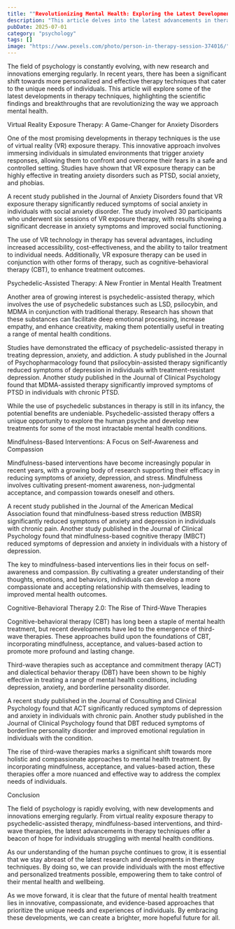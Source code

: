 ```yaml
---
title: ""Revolutionizing Mental Health: Exploring the Latest Developments in Therapy Techniques""
description: "This article delves into the latest advancements in therapy techniques, highlighting recent scientific findings and innovations that are transforming the field of mental health. From virtual reality exposure therapy to the emergence of psychedelic-assisted therapy, we explore the cutting-edge approaches that are redefining the way we approach mental wellness."
pubDate: 2025-07-01
category: "psychology"
tags: []
image: "https://www.pexels.com/photo/person-in-therapy-session-374016/"
---
```


The field of psychology is constantly evolving, with new research and innovations emerging regularly. In recent years, there has been a significant shift towards more personalized and effective therapy techniques that cater to the unique needs of individuals. This article will explore some of the latest developments in therapy techniques, highlighting the scientific findings and breakthroughs that are revolutionizing the way we approach mental health.

Virtual Reality Exposure Therapy: A Game-Changer for Anxiety Disorders

One of the most promising developments in therapy techniques is the use of virtual reality (VR) exposure therapy. This innovative approach involves immersing individuals in simulated environments that trigger anxiety responses, allowing them to confront and overcome their fears in a safe and controlled setting. Studies have shown that VR exposure therapy can be highly effective in treating anxiety disorders such as PTSD, social anxiety, and phobias.

A recent study published in the Journal of Anxiety Disorders found that VR exposure therapy significantly reduced symptoms of social anxiety in individuals with social anxiety disorder. The study involved 30 participants who underwent six sessions of VR exposure therapy, with results showing a significant decrease in anxiety symptoms and improved social functioning.

The use of VR technology in therapy has several advantages, including increased accessibility, cost-effectiveness, and the ability to tailor treatment to individual needs. Additionally, VR exposure therapy can be used in conjunction with other forms of therapy, such as cognitive-behavioral therapy (CBT), to enhance treatment outcomes.

Psychedelic-Assisted Therapy: A New Frontier in Mental Health Treatment

Another area of growing interest is psychedelic-assisted therapy, which involves the use of psychedelic substances such as LSD, psilocybin, and MDMA in conjunction with traditional therapy. Research has shown that these substances can facilitate deep emotional processing, increase empathy, and enhance creativity, making them potentially useful in treating a range of mental health conditions.

Studies have demonstrated the efficacy of psychedelic-assisted therapy in treating depression, anxiety, and addiction. A study published in the Journal of Psychopharmacology found that psilocybin-assisted therapy significantly reduced symptoms of depression in individuals with treatment-resistant depression. Another study published in the Journal of Clinical Psychology found that MDMA-assisted therapy significantly improved symptoms of PTSD in individuals with chronic PTSD.

While the use of psychedelic substances in therapy is still in its infancy, the potential benefits are undeniable. Psychedelic-assisted therapy offers a unique opportunity to explore the human psyche and develop new treatments for some of the most intractable mental health conditions.

Mindfulness-Based Interventions: A Focus on Self-Awareness and Compassion

Mindfulness-based interventions have become increasingly popular in recent years, with a growing body of research supporting their efficacy in reducing symptoms of anxiety, depression, and stress. Mindfulness involves cultivating present-moment awareness, non-judgmental acceptance, and compassion towards oneself and others.

A recent study published in the Journal of the American Medical Association found that mindfulness-based stress reduction (MBSR) significantly reduced symptoms of anxiety and depression in individuals with chronic pain. Another study published in the Journal of Clinical Psychology found that mindfulness-based cognitive therapy (MBCT) reduced symptoms of depression and anxiety in individuals with a history of depression.

The key to mindfulness-based interventions lies in their focus on self-awareness and compassion. By cultivating a greater understanding of their thoughts, emotions, and behaviors, individuals can develop a more compassionate and accepting relationship with themselves, leading to improved mental health outcomes.

Cognitive-Behavioral Therapy 2.0: The Rise of Third-Wave Therapies

Cognitive-behavioral therapy (CBT) has long been a staple of mental health treatment, but recent developments have led to the emergence of third-wave therapies. These approaches build upon the foundations of CBT, incorporating mindfulness, acceptance, and values-based action to promote more profound and lasting change.

Third-wave therapies such as acceptance and commitment therapy (ACT) and dialectical behavior therapy (DBT) have been shown to be highly effective in treating a range of mental health conditions, including depression, anxiety, and borderline personality disorder.

A recent study published in the Journal of Consulting and Clinical Psychology found that ACT significantly reduced symptoms of depression and anxiety in individuals with chronic pain. Another study published in the Journal of Clinical Psychology found that DBT reduced symptoms of borderline personality disorder and improved emotional regulation in individuals with the condition.

The rise of third-wave therapies marks a significant shift towards more holistic and compassionate approaches to mental health treatment. By incorporating mindfulness, acceptance, and values-based action, these therapies offer a more nuanced and effective way to address the complex needs of individuals.

Conclusion

The field of psychology is rapidly evolving, with new developments and innovations emerging regularly. From virtual reality exposure therapy to psychedelic-assisted therapy, mindfulness-based interventions, and third-wave therapies, the latest advancements in therapy techniques offer a beacon of hope for individuals struggling with mental health conditions.

As our understanding of the human psyche continues to grow, it is essential that we stay abreast of the latest research and developments in therapy techniques. By doing so, we can provide individuals with the most effective and personalized treatments possible, empowering them to take control of their mental health and wellbeing.

As we move forward, it is clear that the future of mental health treatment lies in innovative, compassionate, and evidence-based approaches that prioritize the unique needs and experiences of individuals. By embracing these developments, we can create a brighter, more hopeful future for all.